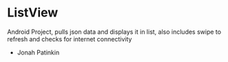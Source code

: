 # ListView

Android Project, pulls json data and displays it in list, also includes swipe to refresh and checks for internet connectivity

- Jonah Patinkin
